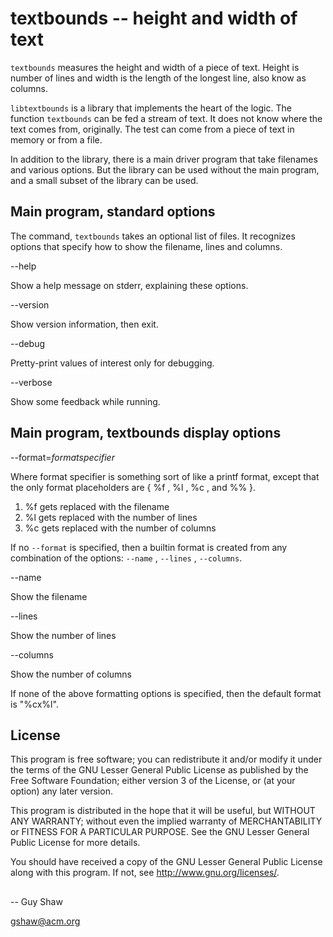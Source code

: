 # textbounds -- height and width of text

`textbounds` measures the height and width of a piece of text.
Height is number of lines and width is the length of the longest line,
also know as columns.

`libtextbounds` is a library that implements the heart of the
logic.  The function `textbounds` can be fed a stream of text.
It does not know where the text comes from, originally.
The test can come from a piece of text in memory or from a file.

In addition to the library, there is a main driver program
that take filenames and various options.  But the library
can be used without the main program, and a small subset of
the library can be used.

## Main program, standard options

The command, `textbounds` takes an optional list of files.
It recognizes options that specify how to show the filename,
lines and columns.

--help

Show a help message on stderr, explaining these options.

--version

Show version information, then exit.

--debug

Pretty-print values of interest only for debugging.

--verbose

Show some feedback while running.

## Main program, textbounds display options

--format=_formatspecifier_

Where format specifier is something sort of like a printf
format, except that the only format placeholders are
 { %f , %l , %c , and %% }.

1. %f gets replaced with the filename
2. %l gets replaced with the number of lines
3. %c gets replaced with the number of columns

If no `--format` is specified, then a builtin format
is created from any combination of the options:
 `--name` , `--lines` , `--columns`.

--name

Show the filename

--lines

Show the number of lines

--columns

Show the number of columns

If none of the above formatting options is specified,
then the default format is "%cx%l".


## License

This program is free software; you can redistribute it and/or modify
it under the terms of the GNU Lesser General Public License as
published by the Free Software Foundation; either version 3 of the
License, or (at your option) any later version.

This program is distributed in the hope that it will be useful,
but WITHOUT ANY WARRANTY; without even the implied warranty of
MERCHANTABILITY or FITNESS FOR A PARTICULAR PURPOSE.  See the GNU
Lesser General Public License for more details.

You should have received a copy of the GNU Lesser General Public License
along with this program.  If not, see <http://www.gnu.org/licenses/>.

##

-- Guy Shaw

   gshaw@acm.org

